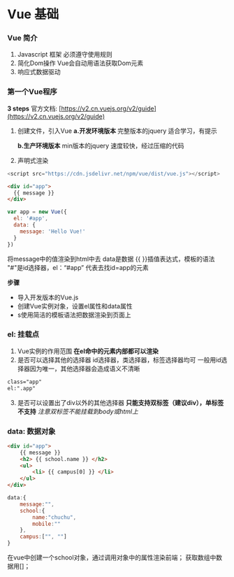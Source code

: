 # Vue 基础
### Vue 简介
1. Javascript 框架
	必须遵守使用规则
2. 简化Dom操作
	Vue会自动用语法获取Dom元素
3. 响应式数据驱动

### 第一个Vue程序
**3 steps**
官方文档: [https://v2.cn.vuejs.org/v2/guide](https://v2.cn.vuejs.org/v2/guide)
1. 创建文件，引入Vue
	**a.开发环境版本**
	完整版本的jquery 		适合学习，有提示

	**b.生产环境版本**
	min版本的jquery 		速度较快，经过压缩的代码

2. 声明式渲染
```javascript
<script src="https://cdn.jsdelivr.net/npm/vue/dist/vue.js"></script>
```

```html
<div id="app">
  {{ message }}
</div>
```

```javascript
var app = new Vue({
  el: '#app',
  data: {
    message: 'Hello Vue!'
  }
})
```

将message中的值渲染到html中去
data是数据
{{ }}插值表达式，模板的语法
"#"是id选择器，el：“#app” 代表去找id=app的元素

**步骤**

 - 导入开发版本的Vue.js
 - 创建Vue实例对象，设置el属性和data属性
 - s使用简洁的模板语法把数据渲染到页面上
 
### el: 挂载点
1. Vue实例的作用范围
	**在el命中的元素内部都可以渲染**
2. 是否可以选择其他的选择器
	id选择器，类选择器，标签选择器均可
	一般用id选择器因为唯一，其他选择器会造成语义不清晰
```html
class="app" 
el:".app"
```

3. 是否可以设置出了div以外的其他选择器
	**只能支持双标签（建议div），单标签不支持**
	*注意双标签不能挂载到body或html上*

### data: 数据对象
```html
<div id="app">
	{{ message }}
	<h2> {{ school.name }} </h2>
	<ul>
		<li> {{ campus[0] }} </li>
	</ul>
</div>
```

```javascript
data:{
	message:"",
	school:{
		name:"chuchu",
		mobile:""
	},
	campus:["", ""]
}
```
在vue中创建一个school对象，通过调用对象中的属性渲染前端；
获取数组中数据用[]；


